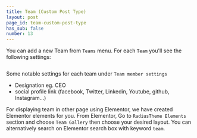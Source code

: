 ```yaml
---
title: Team (Custom Post Type)
layout: post
page_id: team-custom-post-type
has_sub: false
number: 13
---
```


You can add a new Team from `Teams` menu. For each `Team` you'll see the following settings:

<img alt="" src="{{ 'assets/images/cpt/team.jpg' | relative_url }}">

Some notable settings for each team under `Team member settings`

* Designation eg. CEO
* social profile link (facebook, Twitter, Linkedin, Youtube, github, Instagram...)



For displaying team in other page using Elementor, we have created Elementor elements for you.
From Elementor, Go to `RadiusTheme Elements` section and choose `Team Gallery` then choose your desired layout. You can alternatively search on Elementor search box with keyword `team`.

<img alt="" src="{{ 'assets/images/cpt/team-elementor.jpg' | relative_url }}">





